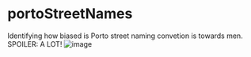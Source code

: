 # portoStreetNames

Identifying how biased is Porto street naming convetion is towards men. SPOILER: A LOT!
![image](https://user-images.githubusercontent.com/55976107/205363395-5e24cdfc-b6d6-4309-b0e9-68eb85e5971b.png)
